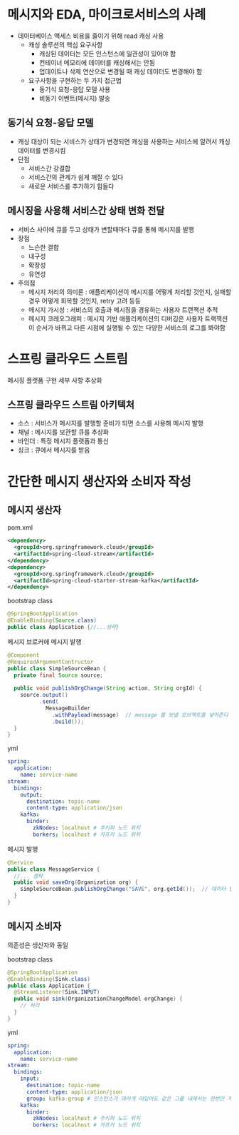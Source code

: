 # 메시지와 EDA, 마이크로서비스의 사례
- 데이터베이스 액세스 비용을 줄이기 위해 read 캐싱 사용
  - 캐싱 솔루션의 핵심 요구사항
    - 캐싱된 데이터는 모든 인스턴스에 일관성이 있어야 함
    - 컨테이너 메모리에 데이터를 캐싱해서는 안됨
    - 업데이트나 삭제 연산으로 변경될 때 캐싱 데이터도 변경해야 함
  - 요구사항을 구현하는 두 가지 접근법
    - 동기식 요청-응답 모델 사용
    - 비동기 이벤트(메시지) 발송

## 동기식 요청-응답 모델
- 캐싱 대상이 되는 서비스가 상태가 변경되면 캐싱을 사용하는 서비스에 알려서 캐싱 데이터를 변경시킴
- 단점
  - 서비스간 강결합
  - 서비스간의 관계가 쉽게 깨질 수 있다
  - 새로운 서비스를 추가하기 힘들다

## 메시징을 사용해 서비스간 상태 변화 전달
- 서비스 사이에 큐를 두고 상태가 변할때마다 큐를 통해 메시지를 발행
- 장점
  - 느슨한 결합
  - 내구성
  - 확장성
  - 유연성
- 주의점
  - 메시지 처리의 의미론 : 애플리케이션이 메시지를 어떻게 처리할 것인지, 실패할 경우 어떻게 회복할 것인지, retry 고려 등등
  - 메시지 가시성 : 서비스의 호출과 메시징을 경유하는 사용자 트랜잭션 추적
  - 메시지 코레오그래피 : 메시지 기반 애플리케이션의 디버깅은 사용자 트랙잭션이 순서가 바뀌고 다른 시점에 실행될 수 있는 다양한 서비스의 로그를 봐야함

# 스프링 클라우드 스트림
메시징 플랫폼 구현 세부 사항 추상화

## 스프링 클라우드 스트림 아키텍처
- 소스  : 서비스가 메시지를 발행할 준비가 되면 소스를 사용해 메시지 발행
- 채널 : 메시지를 보관할 큐를 추상화
- 바인더 : 특정 메시지 플랫폼과 통신
- 싱크 : 큐에서 메시지를 받음

# 간단한 메시지 생산자와 소비자 작성
## 메시지 생산자
pom.xml
```xml
<dependency>
  <groupId>org.springframework.cloud</groupId>
  <artifactId>spring-cloud-stream</artifactId>
</dependency>
<dependency>
  <groupId>org.springframework.cloud</groupId>
  <artifactId>spring-cloud-starter-stream-kafka</artifactId>
</dependency>
```
bootstrap class
```java
@SpringBootApplication
@EnableBinding(Source.class)
public class Application {//...생략}
```
메시지 브로커에 메시지 발행
```java
@Component
@RequiredArgumentContructor
public class SimpleSourceBean {
  private final Source source;
    
  public void publishOrgChange(String action, String orgId) {
    source.output()
          .send(
            MessageBuilder
              .withPayload(message)  // message 를 보낼 오브젝트를 넣어준다
              .build());    
  }
}
```
yml
```yml
spring:
  application:
    name: service-name
stream:
  bindings:
    output:
      destination: topic-name
      content-type: application/json
    kafka:
      binder:
        zkNodes: localhost # 주키퍼 노드 위치
        borkers: localhost # 카프카 노드 위치
```
메시지 발행
```java
@Service
public class MessageService {
  //... 생략
  public void saveOrg(Organization org) {
    simpleSourceBean.publishOrgChange("SAVE", org.getId());  // 데이터 변경을 알린다
  }
}
```

## 메시지 소비자
의존성은 생산자와 동일

bootstrap class
```java
@SpringBootApplication
@EnableBinding(Sink.class)
public class Application {
  @StreamListener(Sink.INPUT)
  public void sink(OrganizationChangeModel orgChange) {
    // 처리
  }
}
```
yml
```yml
spring:
  application:
    name: service-name
stream:
  bindings:
    input:
      destination: topic-name
      content-type: application/json
      group: kafka-group # 인스턴스가 여러개 떠있어도 같은 그룹 내에서는 한번만 처리를 보장한다
    kafka:
      binder:
        zkNodes: localhost # 주키퍼 노드 위치
        borkers: localhost # 카프카 노드 위치
```